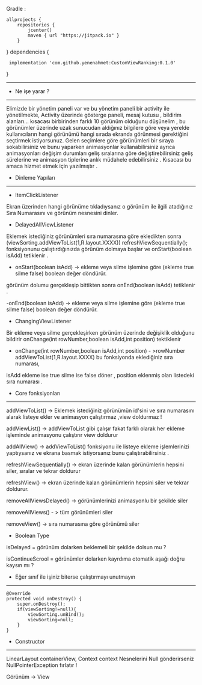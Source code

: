 
Gradle :

    allprojects {
        repositories {
            jcenter()
            maven { url "https://jitpack.io" }
        }
   }
   dependencies {
   
     implementation 'com.github.yenenahmet:CustomViewRanking:0.1.0'
     
   }

---------------------------------------------



* Ne işe yarar ? 
_______________________________________________________________________________

 Elimizde bir yönetim paneli  var ve bu yönetim paneli  bir activity ile yönetilmekte,
Activity üzerinde  gösterge paneli, mesaj kutusu , bildirim alanları...  kısacası birbirinden farklı 10 görünüm olduğunu düşünelim ,
bu görünümler üzerinde uzak sunucudan aldığınız bilgilere göre veya yerelde kullanıcıların  hangi görünümü hangi sırada ekranda görünmesi
gerektiğini seçtirmek istiyorsunuz.  Gelen seçimlere göre görünümleri bir sıraya sokabilirsiniz ve  bunu yaparken animasyonlar kullanabilirsiniz
ayrıca animasyonları değişim durumları geliş sıralarına göre değiştirebilirsiniz geliş sürelerine ve animasyon tiplerine anlık müdahele 
edebilirsiniz . 
Kısacası bu amaca hizmet etmek için yazılmıştır .


* Dinleme Yapıları 
__________________________________

  - ItemClickListener
  
  Ekran üzerinden hangi görünüme tıkladıysanız o görünüm ile ilgili atadığınız Sıra Numarasını ve görünüm nesnesini dinler.
  
  - DelayedAllViewListener
  
  Eklemek istediğiniz görünümleri sıra numarasına göre ekledikten sonra (viewSorting.addViewToList(1,R.layout.XXXX))
 refreshViewSequentially(); fonksiyonunu çalıştırdığınızda  görünüm dolmaya başlar ve onStart(boolean isAdd) tetiklenir .
 
 - onStart(boolean isAdd)  -> ekleme veya silme işlemine göre  (ekleme true silme false) boolean değer döndürür.
 
 görünüm dolumu gerçekleşip bittikten sonra onEnd(boolean isAdd) tetiklenir .
 
 -onEnd(boolean isAdd) -> ekleme veya silme işlemine göre  (ekleme true silme false) boolean değer döndürür.
 
 - ChangingViewListener 
 
 Bir ekleme veya silme gerçekleşirken görünüm üzerinde değişiklik olduğunu bildirir onChange(int rowNumber,boolean isAdd,int position) tektiklenir
 
  - onChange(int rowNumber,boolean isAdd,int position)  - >rowNumber addViewToList(1,R.layout.XXXX) bu fonksiyonda eklediğiniz sıra numarası,
  
  isAdd ekleme ise true silme ise false döner  , position eklenmiş olan listedeki sıra numarası .
  
  
  * Core  fonksiyonları 
  ________________________________________
  
  addViewToList() ->   Eklemek istediğiniz görünümün id'sini ve sıra numarasını alarak listeye ekler
  ve  animasyon çalıştırmaz ,view doldurmaz ! 
  
  addViewList() ->  addViewToList gibi çalışır fakat farklı olarak her ekleme işleminde animasyonu çalıştırır view doldurur
  
  addAllView() -> addViewToList() fonksiyonu ile listeye ekleme işlemlerinizi yaptıysanız ve ekrana basmak istiyorsanız bunu çalıştırabilirsiniz .
  
  refreshViewSequentially() -> ekran üzerinde kalan görünümlerin hepsini siler, sıralar ve tekrar doldurur 
  
  refreshView() -> ekran üzerinde kalan görünümlerin hepsini siler ve tekrar doldurur. 
  
  removeAllViewsDelayed() -> görünümlerinizi animasyonlu bir şekilde siler 
  
  removeAllViews() - > tüm görünümleri siler 
  
  removeView() -> sıra numarasına göre görünümü siler 
  
  
  * Boolean Type 
  
   isDelayed = görünüm dolarken beklemeli bir şekilde dolsun mu ? 
   
   isContinueScrool = görünümler dolarken kayrdıma otomatik aşağı doğru kaysın mı ?
   
   
   * Eğer sınıf ile işiniz biterse çalıştırmayı unutmayın 
   _______________________________________________________
   
    @Override
    protected void onDestroy() {
        super.onDestroy();
        if(viewSorting!=null){ 
            viewSorting.unBind();
            viewSorting=null;
        }
    }
    
    
   * Constructor
   ___________________________
   
   LinearLayout containerView,  Context context Nesnelerini Null gönderirseniz NullPointerException fırlatır !
   
   
   Görünüm  -> View 
  
  
  
 
